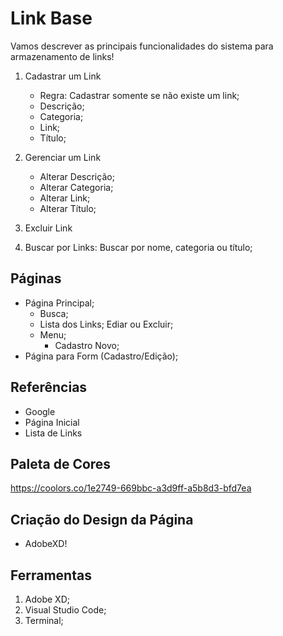 # Link Base

Vamos descrever as principais funcionalidades do sistema para armazenamento de links!

1. Cadastrar um Link
    * Regra: Cadastrar somente se não existe um link;
    * Descrição;
    * Categoria;
    * Link;
    * Título;

2. Gerenciar um Link
    * Alterar Descrição;
    * Alterar Categoria;
    * Alterar Link;
    * Alterar Título;

3. Excluir Link

4. Buscar por Links:
    Buscar por nome, categoria ou título;

## Páginas

- Página Principal;
    - Busca;
    - Lista dos Links;
        Ediar ou Excluir;
    - Menu;
        - Cadastro Novo;
- Página para Form (Cadastro/Edição);

## Referências

- Google
- Página Inicial
- Lista de Links

## Paleta de Cores

https://coolors.co/1e2749-669bbc-a3d9ff-a5b8d3-bfd7ea

## Criação do Design da Página

- AdobeXD!

## Ferramentas

1. Adobe XD;
2. Visual Studio Code;
3. Terminal;